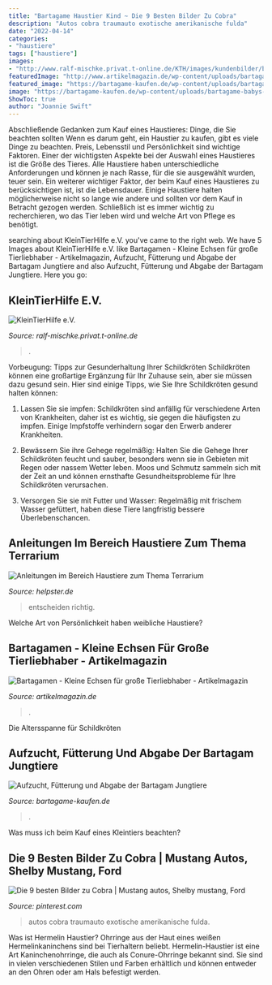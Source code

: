 ```yaml
---
title: "Bartagame Haustier Kind ~ Die 9 Besten Bilder Zu Cobra"
description: "Autos cobra traumauto exotische amerikanische fulda"
date: "2022-04-14"
categories:
- "haustiere"
tags: ["haustiere"]
images:
- "http://www.ralf-mischke.privat.t-online.de/KTH/images/kundenbilder/bartagame2010-07-21.jpg"
featuredImage: "http://www.artikelmagazin.de/wp-content/uploads/bartagame-als-haustier.jpg"
featured_image: "https://bartagame-kaufen.de/wp-content/uploads/bartagame-babys-rotated.jpg"
image: "https://bartagame-kaufen.de/wp-content/uploads/bartagame-babys-rotated.jpg"
ShowToc: true
author: "Joannie Swift"
---
```



Abschließende Gedanken zum Kauf eines Haustieres: Dinge, die Sie beachten sollten
Wenn es darum geht, ein Haustier zu kaufen, gibt es viele Dinge zu beachten. Preis, Lebensstil und Persönlichkeit sind wichtige Faktoren. Einer der wichtigsten Aspekte bei der Auswahl eines Haustieres ist die Größe des Tieres. Alle Haustiere haben unterschiedliche Anforderungen und können je nach Rasse, für die sie ausgewählt wurden, teuer sein. Ein weiterer wichtiger Faktor, der beim Kauf eines Haustieres zu berücksichtigen ist, ist die Lebensdauer. Einige Haustiere halten möglicherweise nicht so lange wie andere und sollten vor dem Kauf in Betracht gezogen werden. Schließlich ist es immer wichtig zu recherchieren, wo das Tier leben wird und welche Art von Pflege es benötigt.

	

		
searching about KleinTierHilfe e.V. you've came to the right web. We have 5 Images about KleinTierHilfe e.V. like Bartagamen - Kleine Echsen für große Tierliebhaber - Artikelmagazin, Aufzucht, Fütterung und Abgabe der Bartagam Jungtiere and also Aufzucht, Fütterung und Abgabe der Bartagam Jungtiere. Here you go:
		
    
## KleinTierHilfe E.V.

<img loading=lazy src="http://www.ralf-mischke.privat.t-online.de/KTH/images/kundenbilder/bartagame2010-07-21.jpg" onerror="this.onerror=null;this.src='https://tse3.mm.bing.net/th?id=OIP.3zK4E5xdp-LiTVu8HR64DAAAAA&amp;pid=15.1';" alt="KleinTierHilfe e.V.">

_Source: ralf-mischke.privat.t-online.de_

>. 

	

Vorbeugung: Tipps zur Gesunderhaltung Ihrer Schildkröten
Schildkröten können eine großartige Ergänzung für Ihr Zuhause sein, aber sie müssen dazu gesund sein. Hier sind einige Tipps, wie Sie Ihre Schildkröten gesund halten können:
1. Lassen Sie sie impfen: Schildkröten sind anfällig für verschiedene Arten von Krankheiten, daher ist es wichtig, sie gegen die häufigsten zu impfen. Einige Impfstoffe verhindern sogar den Erwerb anderer Krankheiten.

2. Bewässern Sie ihre Gehege regelmäßig: Halten Sie die Gehege Ihrer Schildkröten feucht und sauber, besonders wenn sie in Gebieten mit Regen oder nassem Wetter leben. Moos und Schmutz sammeln sich mit der Zeit an und können ernsthafte Gesundheitsprobleme für Ihre Schildkröten verursachen.

3. Versorgen Sie sie mit Futter und Wasser: Regelmäßig mit frischem Wasser gefüttert, haben diese Tiere langfristig bessere Überlebenschancen.

    
## Anleitungen Im Bereich Haustiere Zum Thema Terrarium

<img loading=lazy src="https://static.helpster.de/attachments/articles/icons/28257/large/iStock_000014379652XSmall.jpg" onerror="this.onerror=null;this.src='https://tse4.mm.bing.net/th?id=OIP.7b_zsodrKtaGyUHDyW_b5gAAAA&amp;pid=15.1';" alt="Anleitungen im Bereich Haustiere zum Thema Terrarium">

_Source: helpster.de_

>entscheiden richtig. 

	

Welche Art von Persönlichkeit haben weibliche Haustiere?

    
## Bartagamen - Kleine Echsen Für Große Tierliebhaber - Artikelmagazin

<img loading=lazy src="http://www.artikelmagazin.de/wp-content/uploads/bartagame-als-haustier.jpg" onerror="this.onerror=null;this.src='https://tse4.mm.bing.net/th?id=OIP.tBH3Z0Z1T0QgIR5AIR_siwHaLG&amp;pid=15.1';" alt="Bartagamen - Kleine Echsen für große Tierliebhaber - Artikelmagazin">

_Source: artikelmagazin.de_

>. 

	

Die Altersspanne für Schildkröten

    
## Aufzucht, Fütterung Und Abgabe Der Bartagam Jungtiere

<img loading=lazy src="https://bartagame-kaufen.de/wp-content/uploads/bartagame-babys-rotated.jpg" onerror="this.onerror=null;this.src='https://tse2.mm.bing.net/th?id=OIP.1uirOR1L9srBjx5ihNJrOwAAAA&amp;pid=15.1';" alt="Aufzucht, Fütterung und Abgabe der Bartagam Jungtiere">

_Source: bartagame-kaufen.de_

>. 

	

Was muss ich beim Kauf eines Kleintiers beachten?

    
## Die 9 Besten Bilder Zu Cobra | Mustang Autos, Shelby Mustang, Ford

<img loading=lazy src="https://i.pinimg.com/474x/c4/d6/cf/c4d6cf4975ec999e623eca1f56c30f19.jpg" onerror="this.onerror=null;this.src='https://tse1.mm.bing.net/th?id=OIP.AV8mJAD95kdM0JzEQH6siQAAAA&amp;pid=15.1';" alt="Die 9 besten Bilder zu Cobra | Mustang autos, Shelby mustang, Ford">

_Source: pinterest.com_

>autos cobra traumauto exotische amerikanische fulda. 

	

Was ist Hermelin Haustier?
Ohrringe aus der Haut eines weißen Hermelinkaninchens sind bei Tierhaltern beliebt. Hermelin-Haustier ist eine Art Kaninchenohrringe, die auch als Conure-Ohrringe bekannt sind. Sie sind in vielen verschiedenen Stilen und Farben erhältlich und können entweder an den Ohren oder am Hals befestigt werden.

